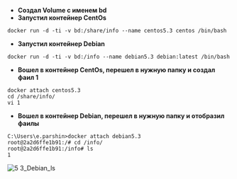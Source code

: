 - **Создал Volume с именем bd**
- **Запустил контейнер CentOs**
```
docker run -d -ti -v bd:/share/info --name centos5.3 centos /bin/bash
```
- **Запустил контейнер Debian**
```
docker run -d -ti -v bd:/info --name debian5.3 debian:latest /bin/bash
```
- **Вошел в контейнер CentOs, перешел в нужную папку и создал фаил 1**
```
docker attach centos5.3
cd /share/info/
vi 1
```
- **Вошел в контейнер Debian, перешел в нужную папку и отобразил фаилы**
```
C:\Users\e.parshin>docker attach debian5.3
root@2a2d6ffe1b91:/# cd /info/
root@2a2d6ffe1b91:/info# ls
1
```
![5 3_Debian_ls](https://user-images.githubusercontent.com/79650628/129306272-3383d2f5-746e-4da8-97f4-dd72860e3018.jpg)


